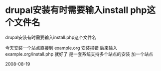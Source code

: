 # drupal安装有时需要输入install php这个文件名

drupal安装有时需要输入install.php这个文件名

今天安装一个站点直接到 example.org 安装报错
后来输入 example.org/install.php 就好了
是一套系统支持多个站点的安装 加一个站点

2008-08-19